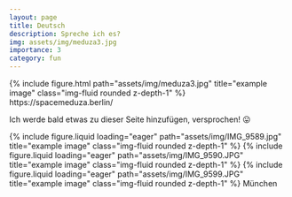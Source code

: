```yaml
---
layout: page
title: Deutsch  
description: Spreche ich es?  
img: assets/img/meduza3.jpg
importance: 3
category: fun
---
```


<div class="row">
    <div class="col-sm mt-3 mt-md-0">
        {% include figure.html path="assets/img/meduza3.jpg" title="example image" class="img-fluid rounded z-depth-1" %}
    </div>
</div>
<div class="caption">
    https://spacemeduza.berlin/ 
</div>

Ich werde bald etwas zu dieser Seite hinzufügen, versprochen! :stuck_out_tongue: 

{% include figure.liquid loading="eager" path="assets/img/IMG_9589.jpg" title="example image" class="img-fluid rounded z-depth-1" %}
{% include figure.liquid loading="eager" path="assets/img/IMG_9590.JPG" title="example image" class="img-fluid rounded z-depth-1" %}
{% include figure.liquid loading="eager" path="assets/img/IMG_9599.JPG" title="example image" class="img-fluid rounded z-depth-1" %}
München
